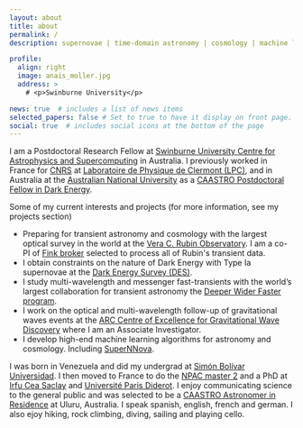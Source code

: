 ```yaml
---
layout: about
title: about
permalink: /
description: supernovae | time-domain astronomy | cosmology | machine learning

profile:
  align: right
  image: anais_moller.jpg
  address: >
    # <p>Swinburne University</p>

news: true  # includes a list of news items
selected_papers: false # Set to true to have it display on front page. includes a list of papers marked as "selected={true}"
social: true  # includes social icons at the bottom of the page
---
```


I am a Postdoctoral Research Fellow at [Swinburne University Centre for Astrophysics and Supercomputing](https://www.swinburne.edu.au/research/centres-groups-clinics/centre-for-astrophysics-supercomputing/) in Australia. I previously worked in France for [CNRS](http://www.cnrs.fr/fr) at [Laboratoire de Physique de Clermont (LPC)](http://clrwww.in2p3.fr), and in Australia at the [Australian National University](https://rsaa.anu.edu.au) as a [CAASTRO  Postdoctoral Fellow in Dark Energy](http://caastro.org).

<!-- My research focuses on transient astronomy, type Ia supernova cosmology and developing novel methods to analyze large astronomical data with machine learning.  -->

Some of my current interests and projects (for more information, see my projects section)
* Preparing for transient astronomy and cosmology with the largest optical survey in the world at the [Vera C. Rubin Observatory](https://www.lsst.org). I am a co-PI of [Fink broker](http://fink-broker.org) selected to process all of Rubin's transient data. 
* I obtain constraints on the nature of Dark Energy with Type Ia supernovae at the [Dark Energy Survey (DES)](http://www.darkenergysurvey.org).
* I study multi-wavelength and messenger fast-transients with the world’s largest collaboration for transient astronomy the [Deeper Wider Faster program](https://www.swinburne.edu.au/research/centres-groups-clinics/centre-for-astrophysics-supercomputing/our-research/data-intensive-astronomy-software-instrumentation/deeper-wider-faster-program/).
* I work on the optical and multi-wavelength follow-up of gravitational waves events at the [ARC Centre of Excellence for Gravitational Wave Discovery](https://www.ozgrav.org) where I am an Associate Investigator.
* I develop high-end machine learning algorithms for astronomy and cosmology. Including [SuperNNova](https://arxiv.org/abs/1901.06384).


<!-- I am part of many other collaborations studying transients in our Universe such as: 
- [Deeper Wider Faster program](https://www.swinburne.edu.au/research/centres-groups-clinics/centre-for-astrophysics-supercomputing/our-research/data-intensive-astronomy-software-instrumentation/deeper-wider-faster-program/)
- Vera C. Rubin Observatory: [Dark Energy Science Collaboration (DESC LSST)](http://lsst-desc.org), [Transients and Variable Star Collaboration (TVS LSST)](https://lsst-tvssc.github.io) and [Informatics and Statistics Science Collaboration for LSST](https://issc.science.lsst.org).
- the SN group of the [Dark Energy Survey (DES)](http://www.darkenergysurvey.org) and its spectroscopic counterpart [OzDES](http://www.mso.anu.edu.au/ozdes/index.html)
- the photometric [SkyMapper Transient Survey](http://www.mso.anu.edu.au/skymapper/smt/) and SNLS.
- the spectroscopic [ePessto+](http://www.pessto.org).  -->

I was born in Venezuela and did my undergrad at [Simón Bolívar Universidad](http://www.usb.ve). I then moved to France to do the [NPAC  master 2](http://npac.lal.in2p3.fr) and a PhD at [Irfu Cea Saclay](http://irfu.cea.fr/Spp/index.php)  and [Université Paris Diderot](http://www.univ-paris-diderot.fr/). I enjoy communicating science to the general public and was selected to be a [CAASTRO Astronomer in Residence](http://caastro.org/education-and-outreach/uluru-astronomer-in-residence) at Uluru, Australia. I speak spanish, english, french and german. I also ejoy hiking, rock climbing, diving, sailing and playing cello. 



